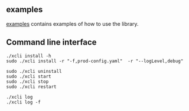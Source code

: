 
## examples
[examples](examples) contains examples of how to use the library.


## Command line interface
```shell
./xcli install -h
sudo ./xcli install -r "-f,prod-config.yaml"  -r "--logLevel,debug"

sudo ./xcli uninstall
sudo ./xcli start
sudo ./xcli stop
sudo ./xcli restart

./xcli log
./xcli log -f
```
